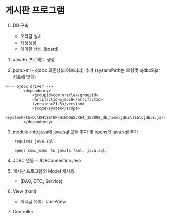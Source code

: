 # 게시판 프로그램
0. DB 구축
    - 오라클 설치
    - 계정생성
    - 테이블 생성 (board)


1. JavaFx 프로젝트 생성
2. pom.xml - ojdbc 의존성(라이브러리) 추가
    (systemPath는 요령껏 ojdbc9.jar 경로에 맞게)
```
<!-- ojdbc driver -->
        <dependency>
            <groupId>com.oracle</groupId>
            <artifactId>ojdbc8</artifactId>
            <version>21.5</version>
            <scope>system</scope>
            <systemPath>D:\DH\SETUP\WINDOWS.X64_193000_db_home\jdbc\lib\ojdbc8.jar</systemPath>
        </dependency>
```

3. module-info.java에 java.sql 모듈 추가 및 opens에 java.sql 추가
```
    requires java.sql;

    opens com.joeun to javafx.fxml, java.sql;
```

4. JDBC 연동 - JDBConnection.java

5. 게시판 프로그램의 Model 재사용
    - (DAO, DTO, Service)

6. View (fxml)
    - 게시글 목록: TableView

7. Controller